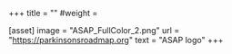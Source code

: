 +++
title = ""
#weight =

[asset]
    image = "ASAP_FullColor_2.png"
    url = "https://parkinsonsroadmap.org"
    text = "ASAP logo"
+++
